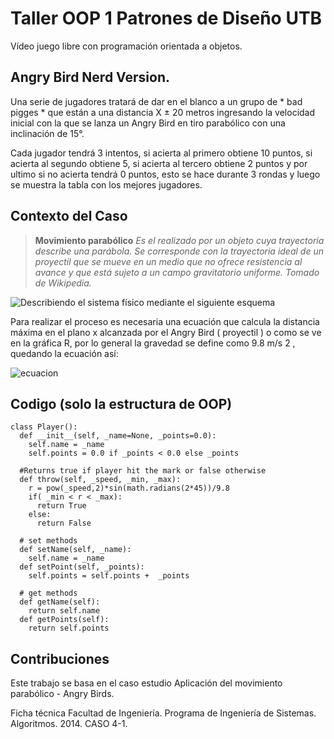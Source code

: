 # Taller OOP 1 Patrones de Diseño UTB

Vídeo juego libre con programación orientada a objetos.

## Angry Bird Nerd Version.

Una serie de jugadores tratará de dar en el blanco a un grupo de * bad pigges *
que están a una distancia X ± 20 metros ingresando la velocidad inicial con la que se lanza un Angry Bird en tiro parabólico con una inclinación de 15°.

Cada jugador tendrá 3 intentos, si acierta al primero obtiene 10 puntos, si acierta al segundo obtiene 5, si acierta al tercero obtiene 2 puntos y por ultimo si no acierta tendrá 0 puntos, esto se hace durante 3 rondas y luego se muestra la tabla con los mejores jugadores.

## Contexto del Caso
> **Movimiento parabólico**
> *Es el realizado por un objeto cuya trayectoria describe una parábola. Se
> corresponde con la trayectoria ideal de un proyectil que se mueve en un medio que
> no ofrece resistencia al avance y que está sujeto a un campo gravitatorio uniforme.
> Tomado de Wikipedia.*

![Describiendo el sistema físico mediante el siguiente esquema](https://files.readme.io/63596dd-Captura.PNG)

Para realizar el proceso es necesaria una ecuación que calcula la distancia máxima en el plano x alcanzada por el Angry Bird ( proyectil ) o como se ve en la gráfica R, por lo general la gravedad se define como 9.8 m/s 2 , quedando la ecuación así:

![ecuacion](https://files.readme.io/069bbff-Captura.PNG)

## Codigo (solo la estructura de OOP)

```
class Player():
  def __init__(self, _name=None, _points=0.0):
    self.name = _name
    self.points = 0.0 if _points < 0.0 else _points

  #Returns true if player hit the mark or false otherwise 
  def throw(self, _speed, _min, _max):
    r = pow(_speed,2)*sin(math.radians(2*45))/9.8
    if( _min < r < _max):
      return True
    else:
      return False
     
  # set methods
  def setName(self, _name):
    self.name = _name
  def setPoint(self, _points):
    self.points = self.points +  _points

  # get methods
  def getName(self):
    return self.name
  def getPoints(self):
    return self.points

```


## Contribuciones

Este trabajo se basa en el caso estudio Aplicación del movimiento parabólico - Angry Birds.

Ficha técnica
Facultad de Ingeniería.
Programa de Ingeniería de Sistemas.
Algoritmos.
2014.
CASO 4-1.

